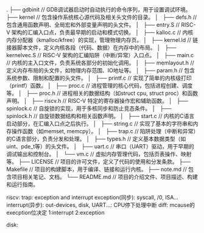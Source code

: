 .
├── gdbinit        // GDB调试器启动时自动执行的命令序列，用于设置调试环境。
├── kernel         // 包含操作系统核心源代码及相关头文件的目录。
│   ├── defs.h       // 包含通用函数声明、全局宏和外部变量声明的头文件。
│   ├── entry.S      // RISC-V 架构的汇编入口点，负责最早期的启动和模式切换。
│   ├── kalloc.c     // 内核内存分配器（kmalloc/kfree）的实现，管理物理内存页。
│   ├── kernel.ld    // 链接器脚本文件，定义内核各段（代码、数据）在内存中的布局。
│   ├── kernelvec.S  // RISC-V 架构的汇编陷阱（中断/异常）入口点。
│   ├── main.c       // 内核的主入口文件，负责系统各部分的初始化调用。
│   ├── memlayout.h  // 定义内存布局的头文件，如物理内存范围、IO地址等。
│   ├── param.h      // 包含系统参数、限制和配置的头文件。
│   ├── printf.c      // 实现了简单的内核级打印（printf）函数。
│   ├── proc.c       // 进程管理的核心代码，包括进程创建、调度等。
│   ├── proc.h       // 进程相关的数据结构（如struct cpu, struct proc）和函数声明。
│   ├── riscv.h      // RISC-V 特定的寄存器操作宏和辅助函数。
│   ├── spinlock.c   // 自旋锁的实现，用于多核同步和防止竞态条件。
│   ├── spinlock.h   // 自旋锁数据结构和相关函数声明。
│   ├── start.c      // 内核的C语言启动部分，在汇编入口点之后执行。
│   ├── string.c     // 实现了基本的字符串和内存操作函数（如memset, memcpy）。
│   ├── trap.c       // 陷阱处理（中断和异常）的C语言部分，负责分发和处理。
│   ├── types.h      // 定义基本数据类型（如uint、pde_t等）的头文件。
│   ├── uart.c       // 串口（UART）驱动，用于早期的调试输出和控制台。
│   └── vm.c         // 虚拟内存管理代码，包括页表操作、映射等。
├── LICENSE        // 项目的许可文件，定义了代码的使用和分发条款。
├── Makefile       // 项目的构建脚本，用于编译、链接和运行内核。
├── note.md        // 包含项目相关笔记、文档。
└── README.md      // 项目的介绍文件、项目描述、构建和运行指南。

riscv: trap: exception and interrupt
  exception(同步): syscall, /0, ISA...
  interrupt(异步): out-devices, disk, UART...: CPU停下处理中断
  diff: mcause的execption位决定
    1:interrupt
    2:exception


disk: 
